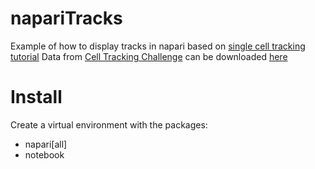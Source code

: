 # napariTracks

Example of how to display tracks in napari based on [single cell tracking tutorial](https://napari.org/tutorials/tracking/cell_tracking.html)
Data from [Cell Tracking Challenge](http://celltrackingchallenge.net/3d-datasets/) can be downloaded [here](http://data.celltrackingchallenge.net/training-datasets/Fluo-N3DH-CE.zip)

# Install

Create a virtual environment with the packages:
- napari[all]
- notebook
